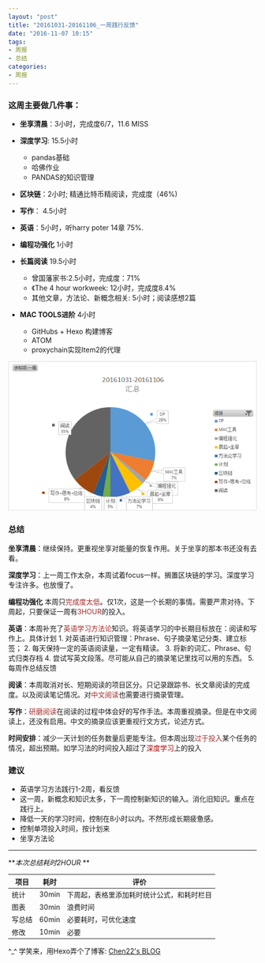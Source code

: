 ```yaml
---
layout: "post"
title: "20161031-20161106_一周践行反馈"
date: "2016-11-07 10:15"
tags:
- 周报
- 总结
categories:
- 周报
---
```




### 这周主要做几件事：


- **坐享清晨**：3小时，完成度6/7，11.6 MISS

- **深度学习**: 15.5小时
  - pandas基础
  - 哈佛作业
  - PANDAS的知识管理



- **区块链**：2小时; 精通比特币精阅读，完成度（46%)

- **写作**： 4.5小时

- **英语**：5小时，听harry poter 14章 75%.

- **编程功强化** 1小时

- **长篇阅读** 19.5小时
  - 曾国藩家书:2.5小时，完成度：71%
  - 《The 4 hour workweek: 12小时，完成度8.4%
  - 其他文章，方法论、新概念相关: 5小时；阅读感想2篇
- **MAC TOOLS进阶** 4小时
  - GitHubs + Hexo 构建博客
  - ATOM
  - proxychain实现Item2的代理



<!--More-->


![secondWeek](20161031-20161106-一周践行反馈/第二周工作汇总.jpg)

### 总结


**坐享清晨**：继续保持。更重视坐享对能量的恢复作用。关于坐享的那本书还没有去看。

**深度学习**：上一周工作太杂，本周试着focus一样。搁置区块链的学习。深度学习专注许多。也放慢了。

**编程功强化** 本周只<font color="brown">完成度太低</font>。仅1次，这是一个长期的事情。需要严肃对待。下周起，只要保证一周有<font color="brown">3HOUR</font>的投入。

**英语**：本周补充了<font color="brown">英语学习方法论</font>知识。将英语学习的中长期目标放在：阅读和写作上。具体计划
    1. 对英语进行知识管理：Phrase、句子摘录笔记分类、建立标签；
    2. 每天保持一定的英语阅读量，一定有精读。
    3. 将新的词汇、Phrase、句式归类存档
    4. 尝试写英文段落。尽可能从自己的摘录笔记里找可以用的东西。
    5. 每周作总结反馈

**阅读**：本周取消对长、短期阅读的项目区分。只记录跟踪书、长文章阅读的完成度。以及阅读笔记情况。对<font color="brown">中文阅读</font>也需要进行摘录管理。


**写作**：<font color="brown">研磨阅读</font>在阅读的过程中体会好的写作手法。本周重视摘录。但是在中文阅读上，还没有启用。中文的摘录应该更重视行文方式，论述方式。

**时间安排**：减少一天计划的任务数量后更能专注。但本周出现<font color="brown">过于投入</font>某个任务的情况，超出预期。如学习法的时间投入超过了<font color=“brown”>深度学习</font>上的投入


### 建议

- 英语学习方法践行1-2周，看反馈
- 这一周，新概念和知识太多，下一周控制新知识的输入。消化旧知识。重点在践行上。
- 降低一天的学习时间，控制在8小时以内。不然形成长期疲惫感。
- 控制单项投入时间，按计划来
- 坐享方法论


---
**_本次总结耗时2HOUR_
**


项目  |耗时   |评价  
--  |---|--
统计|30min   |下周起，表格里添加耗时统计公式，和耗时栏目
图表|30min   |浪费时间
写总结|60min|  必要耗时，可优化速度
修改|10min|必要

^_^ 学笑来，用Hexo弄个了博客: [Chen22's BLOG][176cb67e]

[176cb67e]: https://jingchen2222.github.io/ "Chen22's BLOG"
